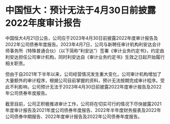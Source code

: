 # 中国恒大：预计无法于4月30日前披露2022年度审计报告

中国恒大4月21日公告，公司应于2023年4月30日前披露2022年度审计报告及2022年公司债券年度报告。2023年4月7日，公司与新聘任审计机构利安达会计师事务所（特殊普通合伙）（以下简称“利安达”）签署《审计业务约定书》，约定由利安达担任公司审计机构，同时利安达自《审计业务约定书》生效之日起开始履行相关职责。

但由于自2021年下半年以来，公司经营情况发生重大变化，公司审计机构增加了大量额外的审计程序，根据公司目前掌握的资料，预计无法按期完成审计程序。受此不利影响，公司预计无法于2023年4月30日前披露2022年度审计报告及2022年公司债券年度报告。

截至目前，公司正积极推进审计工作，公司将在切实可行的情况下尽快披露2021年度审计报告及2021年度公司债券年度报告、2022年半年度财务报表及2022年公司债券中期报告、2022年度审计报告及2022年公司债券年度报告。

